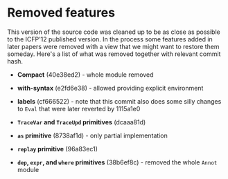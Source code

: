Removed features
================

This version of the source code was cleaned up to be as close as possible to the
ICFP'12 published version.  In the process some features added in later papers
were removed with a view that we might want to restore them someday.  Here's a
list of what was removed together with relevant commit hash.

  * **Compact** (40e38ed2) - whole module removed

  * **with-syntax** (e2fd6e38) - allowed providing explicit environment

  * **labels** (cf666522) - note that this commit also does some silly changes
      to `Eval` that were later reverted by 1115a1e0

  * **`TraceVar` and `TraceUpd` primitives** (dcaaa81d)

  * **`as` primitive** (8738af1d) - only partial implementation

  * **`replay` primitive** (96a83ec1)

  * **`dep`, `expr`, and `where` primitives** (38b6ef8c) - removed the whole
      `Annot` module
